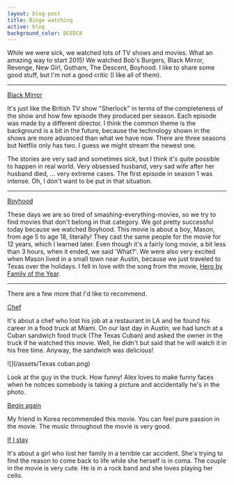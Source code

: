 ```yaml
---
layout: blog-post
title: Binge watching
active: blog
background_color: DCEDC8
---
```


While we were sick, we watched lots of TV shows and movies. What an amazing way to start 2015! We watched Bob's Burgers, Black Mirror, Revenge, New Girl, Gotham, The Descent, Boyhood. I like to share some good stuff, but I'm not a good critic (I like all of them). 

----------
[Black Mirror](http://www.imdb.com/title/tt2085059/)

It's just like the British TV show "Sherlock" in terms of the completeness of the show and how few episode they produced per season. Each episode was made by a different director. I think the common theme is the background is a bit in the future, because the technology shown in the shows are more advanced than what we have now. There are three seasons but Netflix only has two. I guess we might stream the newest one.

The stories are very sad and sometimes sick, but I think it's quite possible to happen in real world. Very obsessed husband, very sad wife after her husband died, ... very extreme cases. The first episode in season 1 was intense. Oh, I don't want to be put in that situation. 

----------
[Boyhood](http://www.imdb.com/title/tt1065073/?ref_=nv_sr_1)

These days we are so tired of smashing-everything-movies, so we try to find movies that don't belong in that category. We got pretty successful today because we watched Boyhood. This movie is about a boy, Mason, from age 5 to age 18, literally! They cast the same people for the movie for 12 years, which I learned later. Even though it's a fairly long movie, a bit less than 3 hours, when it ended, we said 'What?'. We were also very excited when Mason lived in a small town near Austin, because we just traveled to Texas over the holidays. I fell in love with the song from the movie, [Hero by Family of the Year](https://www.youtube.com/watch?v=mHeK0Cwr9sg). 

----------
There are a few more that I'd like to recommend. 

[Chef](http://www.imdb.com/title/tt2883512/?ref_=nv_sr_1)

It's about a chef who lost his job at a restaurant in LA and he found his career in a food truck at Miami. On our last day in Austin, we had lunch at a Cuban sandwich food truck (The Texas Cuban) and asked the owner in the truck if he watched this movie. Well, he didn't but said that he will watch it in his free time. Anyway, the sandwich was delicious!

![](/assets/Texas cuban.png)

Look at the guy in the truck. How funny! Alex loves to make funny faces when he notices somebody is taking a picture and accidentally he's in the photo.

[Begin again](http://www.imdb.com/title/tt1980929/?ref_=tt_rec_tti)

My friend in Korea recommended this movie. You can feel pure passion in the movie. The music throughout the movie is very good.

[If I stay](http://www.imdb.com/title/tt1355630/?ref_=fn_al_tt_1)

It's about a girl who lost her family in a terrible car accident. She's trying to find the reason to come back to life while she herself is in coma. The couple in the movie is very cute. He is in a rock band and she loves playing her cello.